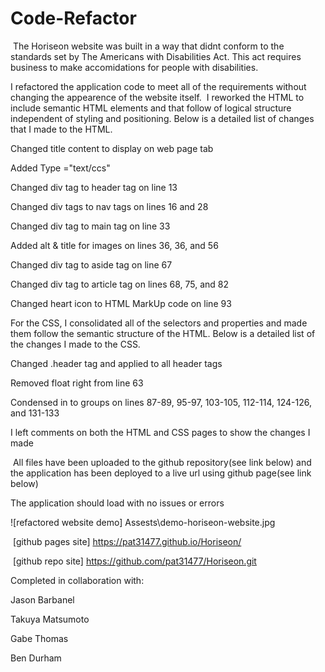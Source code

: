 # Code-Refactor
​
The Horiseon website was built in a way that didnt conform to the standards set by The Americans with Disabilities Act. This act requires business to make accomidations for people with disabilities.

I refactored the application code to meet all of the requirements without changing the appearence of the website itself.
​
I reworked the HTML to include semantic HTML elements and that follow of logical structure independent of styling and positioning. Below is a detailed list of changes that I made to the HTML.

Changed title content to display on web page tab

Added Type ="text/ccs"

Changed div tag to header tag on line 13

Changed div tags to nav tags on lines 16 and 28

Changed div tag to main tag on line 33

Added alt & title for images on lines 36, 36, and 56

Changed div tag to aside tag on line 67

Changed div tag to article tag on lines 68, 75, and 82

Changed heart icon to HTML MarkUp code on line 93

For the CSS, I consolidated all of the selectors and properties and made them follow the semantic structure of the HTML. Below is a detailed list of the changes I made to the CSS.

Changed .header tag and applied to all header tags

Removed float right from line 63

Condensed in to groups on lines 87-89, 95-97, 103-105, 112-114, 124-126, and 131-133

I left comments on both the HTML and CSS pages to show the changes I made

​
All files have been uploaded to the github repository(see link below) and the application has been deployed to a live url using github page(see link below)

<p>
The application should load with no issues or errors
</p>
​
![refactored website demo] Assests\demo-horiseon-website.jpg

​
[github pages site] https://pat31477.github.io/Horiseon/

​
[github repo site] https://github.com/pat31477/Horiseon.git


Completed in collaboration with:

Jason Barbanel

Takuya Matsumoto

Gabe Thomas

Ben Durham